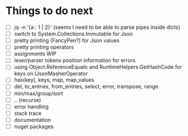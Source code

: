# Things to do next

- [ ] jq -n '{a : 1 | 2}' (seems I need to be able to parse pipes inside dicts)
- [ ] switch to System.Collections.Immutable for Json
- [ ] pretty printing (FancyPen?) for Json values
- [ ] pretty printing operators
- [ ] assignments WIP
- [ ] lexer/parser tokens position information for errors
- [ ] using Object.ReferenceEquals and RuntimeHelpers.GetHashCode for keys on IJsonMasherOperator
- [ ] has(key), keys, map, map_values
- [ ] del, to_entries, from_entries, select, error, transpose, range
- [ ] min/max/group/sort
- [ ] .. (recurse)
- [ ] error handling
- [ ] stack trace
- [ ] documentation
- [ ] nuget packages
